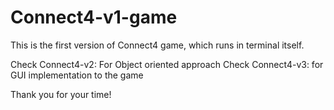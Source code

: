 # Connect4-v1-game

This is the first version of Connect4 game, which runs in terminal itself.

Check Connect4-v2: For Object oriented approach
Check Connect4-v3: for GUI implementation to the game

Thank you for your time!
